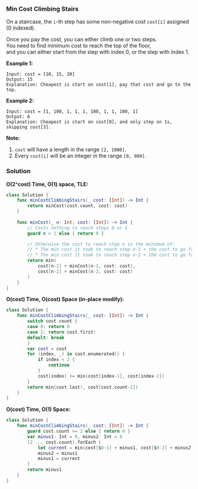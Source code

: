 
### Min Cost Climbing Stairs

On a staircase, the `i`-th step has some non-negative cost `cost[i]` assigned (0 indexed).

Once you pay the cost, you can either climb one or two steps.</br> 
You need to find minimum cost to reach the top of the floor,</br> 
and you can either start from the step with index 0, or the step with index 1.

__Example 1:__
```
Input: cost = [10, 15, 20]
Output: 15
Explanation: Cheapest is start on cost[1], pay that cost and go to the top.
```
__Example 2:__
```
Input: cost = [1, 100, 1, 1, 1, 100, 1, 1, 100, 1]
Output: 6
Explanation: Cheapest is start on cost[0], and only step on 1s, skipping cost[3].
```

__Note:__
1. `cost` will have a length in the range `[2, 1000]`.
2. Every `cost[i]` will be an integer in the range `[0, 999]`.

### Solution
__O(2^cost) Time, O(1) space, TLE:__
```swift
class Solution {
    func minCostClimbingStairs(_ cost: [Int]) -> Int {
        return minCost(cost.count, cost: cost)
    }
    
    func minCost(_ n: Int, cost: [Int]) -> Int {
        // Costs nothing to reach steps 0 or 1
        guard n > 1 else { return 0 }

        // Otherwise the cost to reach step n is the minimum of:
        // * The min cost it took to reach step n-1 + the cost to go from step n-1 to step n
        // * The min cost it took to reach step n-2 + the cost to go from step n-2 to step n
        return min(
            cost[n-1] + minCost(n-1, cost: cost), 
            cost[n-2] + minCost(n-2, cost: cost)
        )
    }
}
```

__O(cost) Time, O(cost) Space (in-place modify):__
```swift
class Solution {
    func minCostClimbingStairs(_ cost: [Int]) -> Int {
        switch cost.count {
        case 0: return 0
        case 1: return cost.first!
        default: break
        }
        var cost = cost
        for (index, _) in cost.enumerated() {
            if index < 2 {
                continue
            }
            cost[index] += min(cost[index-1], cost[index-2])
        }
        return min(cost.last!, cost[cost.count-2])
    }
}
```

__O(cost) Time, O(1) Space:__
```swift
class Solution {
    func minCostClimbingStairs(_ cost: [Int]) -> Int {
        guard cost.count >= 2 else { return 0 }
        var minus1: Int = 0, minus2: Int = 0
        (2 ... cost.count).forEach {
            let current = min(cost[$0-1] + minus1, cost[$0-2] + minus2)
            minus2 = minus1
            minus1 = current
        }
        return minus1
    }
}
```